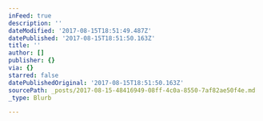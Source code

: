 ```yaml
---
inFeed: true
description: ''
dateModified: '2017-08-15T18:51:49.487Z'
datePublished: '2017-08-15T18:51:50.163Z'
title: ''
author: []
publisher: {}
via: {}
starred: false
datePublishedOriginal: '2017-08-15T18:51:50.163Z'
sourcePath: _posts/2017-08-15-48416949-08ff-4c0a-8550-7af82ae50f4e.md
_type: Blurb

---
```

<div id="my-store-11956144"></div>
    <div>
    <script type="text/javascript" src="https://app.ecwid.com/script.js?11956144&data_platform=code&data_date=2017-08-15" charset="utf-8"></script><script type="text/javascript"> xProductBrowser("categoriesPerRow=3","views=grid(20,3) list(60) table(60)","categoryView=grid","searchView=list","id=my-store-11956144");</script>
    </div>
